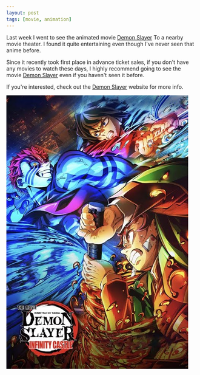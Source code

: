 ```yaml
---
layout: post
tags: [movie, animation]
---
```


Last week I went to see the animated movie [Demon Slayer][cgv] To a nearby movie theater. I found it quite entertaining even though I've never seen that anime before.

Since it recently took first place in advance ticket sales, if you don't have any movies to watch these days, I highly recommend going to see the movie [Demon Slayer][cgv] even if you haven't seen it before.

If you're interested, check out the [Demon Slayer][cgv] website for more info.

![poster](poster.jpg)

[cgv]: https://cgv.co.kr/cnm/cgvChart/movieChart/89833
